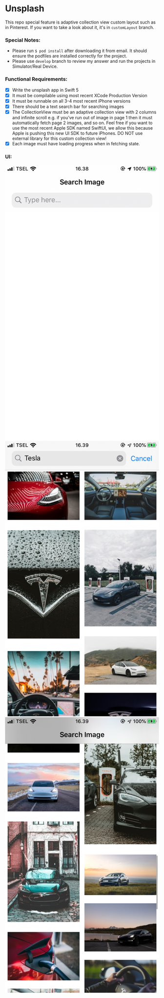 # Unsplash
This repo special feature is adaptive collection view custom layout such as in Pinterest. If you want to take a look about it, it's in `customLayout` branch.

### Special Notes:
- Please run `$ pod install` after downloading it from email. It should ensure the podfiles are installed correctly for the project.
- Please use `develop` branch to review my answer and run the projects in Simulator/Real Device.

### Functional Requirements:
- [x] Write the unsplash app in Swift 5  
- [x] It must be compilable using most recent XCode Production Version
- [x] It must be runnable on all 3-4 most recent iPhone versions
- [x] There should be a text search bar for searching images
- [x] The CollectionView must be an adaptive collection view with 2 columns and infinite scroll e.g. if you’ve run out of image in page 1 then it must automatically fetch page 2 images, and so on. Feel free if you want to use the most recent Apple SDK named SwiftUI, we allow this because Apple is pushing this new UI SDK to future iPhones. DO NOT use external library for this custom collection view!
- [x] Each image must have loading progress when in fetching state.

### UI:
![](unsplash_1.PNG)
![](unsplash_2.PNG)
![](unsplash_3.PNG)
